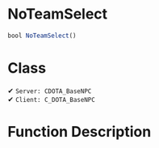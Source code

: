 # NoTeamSelect
```js	
bool NoTeamSelect()
```
# Class
✔ `Server: CDOTA_BaseNPC`  
✔ `Client: C_DOTA_BaseNPC`  

# Function Description

